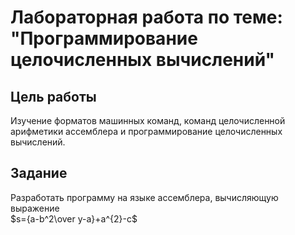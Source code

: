 # Лабораторная работа по теме: "Программирование целочисленных вычислений"

## Цель работы
Изучение форматов машинных команд, команд целочисленной арифметики ассемблера и программирование целочисленных вычислений.

## Задание
Разработать программу на языке ассемблера, вычисляющую выражение  
$s={a-b^2\over y-a}+a^{2}-c$